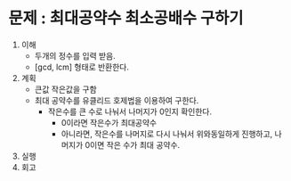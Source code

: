 # 문제 : 최대공약수 최소공배수 구하기

1. 이해
    - 두개의 정수를 입력 받음.
    - [gcd, lcm] 형태로 반환한다.
2. 계획
    - 큰값 작은값을 구함
    - 최대 공약수를 유클리드 호제법을 이용하여 구한다.
        - 작은수를 큰 수로 나눠서 나머지가 0인지 확인한다.
            - 0이라면 작은수가 최대공약수
            - 아니라면, 작은수를 나머지로 다시 나눠서 위와동일하게 진행하고, 나머지가 0이면 작은 수가 최대 공약수.
3. 실행
4. 회고
